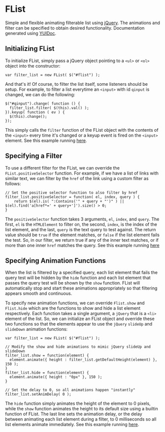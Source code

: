 FList
=====

Simple and flexible animating filterable list using [jQuery](http://jquery.com).  The animations and filter can be specified to obtain desired functionality.  Documentation generated using [YUIDoc](http://yui.github.com/yuidoc/).

Initializing FList
------------------

To initialize FList, simply pass a jQuery object pointing to a `<ul>` or `<ol>` object into the constructor:

	var filter_list = new FList( $("#flist") );

And that's it!  Of course, to filter the list itself, some listeners should be setup.  For example, to filter a list everytime an `<input>` with id `qinput` is changed, we can do the following:

    $("#qinput").change( function () {
      filter_list.filter( $(this).val() );
    }).keyup( function ( ev ) {
      $(this).change();
    });

This simply calls the `filter` function of the FList object with the contents of the `<input>` every time it's changed or a keyup event is fired on the `<input>` element.  See this example running [here](http://homepages.rpi.edu/~staufb/flist/example1/).

Specifying a Filter
-------------------

To use a different filter for the FList, we can override the `FList.positiveSelector` function.  For example, if we have a list of links with similar text, we can filter by the `href` of the link using a custom filter as follows:

    // Set the positive selector function to also filter by href
    filter_list.positiveSelector = function( el, index, query ) {
        return $(el).is( ":Contains('" + query + "')" ) || $(el).find('a[href*=' + query+']').size() > 0;
    }

The `positiveSelector` function takes 3 arguments, `el`, `index`, and `query`.  The first, `el` is the `HTMLElement` to filter on, the second, `index`, is the index of the list element, and the last, `query` is the text query to test against.  The return value should be `true` if the element matches, or `false` if the list element fails the test.  So, in our filter, we return true if any of the inner text matches, or if more than one inner `href` matches the query.  See this example running [here](http://homepages.rpi.edu/~staufb/flist/example2/)

Specifying Animation Functions
------------------------------

When the list is filtered by a specified query, each list element that fails the query test will be hidden by the `hide` function and each list element that passes the query test will be shown by the `show` function.  FList will automatically stop and start these animations appropriately so that filtering appears smooth and continuous.

To specify new animation functions, we can override `Flist.show` and `Flist.hide` which are the functions to show and hide a list element respectively.  Each function takes a single argument, a `jQuery` that is a `<li>` element of the list.  So, we can initialize an FList object and override these two functions so that the elements appear to use the `jQuery` `slideUp` and `slideDown` animation functions:

    var filter_list = new FList( $("#flist") );

    // Modify the show and hide animations to mimic jQuery slideUp and slideDown
    filter_list.show = function(element) {
      element.animate({ height : filter_list.getDefaultHeight(element) }, 150 );
    }
    filter_list.hide = function(element) {
      element.animate({ height : "0px" }, 150 );
    }

    // Set the delay to 0, so all animations happen "instantly"
    filter_list.setAnimDelay( 0 );

The `hide` function simply animates the height of the element to 0 pixels, while the `show` function animates the height to its default size using a builtin function of FList.  The last line sets the animation delay, or the delay between animating each list element during a filter, to 0 milliseconds so all list elements animate immediately.  See this example running [here](http://homepages.rpi.edu/~staufb/flist/example3/).